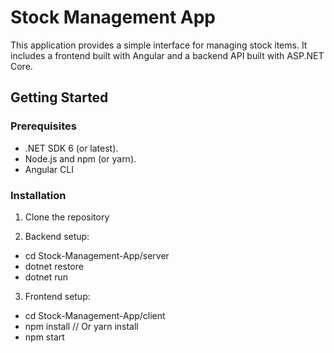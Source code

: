 # Stock Management App

This application provides a simple interface for managing stock items. It includes a frontend built with Angular and a backend API built with ASP.NET Core.

## Getting Started

### Prerequisites

* .NET SDK 6 (or latest).
* Node.js and npm (or yarn).
* Angular CLI

### Installation

1. Clone the repository

2. Backend setup:
- cd Stock-Management-App/server
- dotnet restore
- dotnet run

3. Frontend setup:
- cd Stock-Management-App/client
- npm install  // Or yarn install
- npm start
